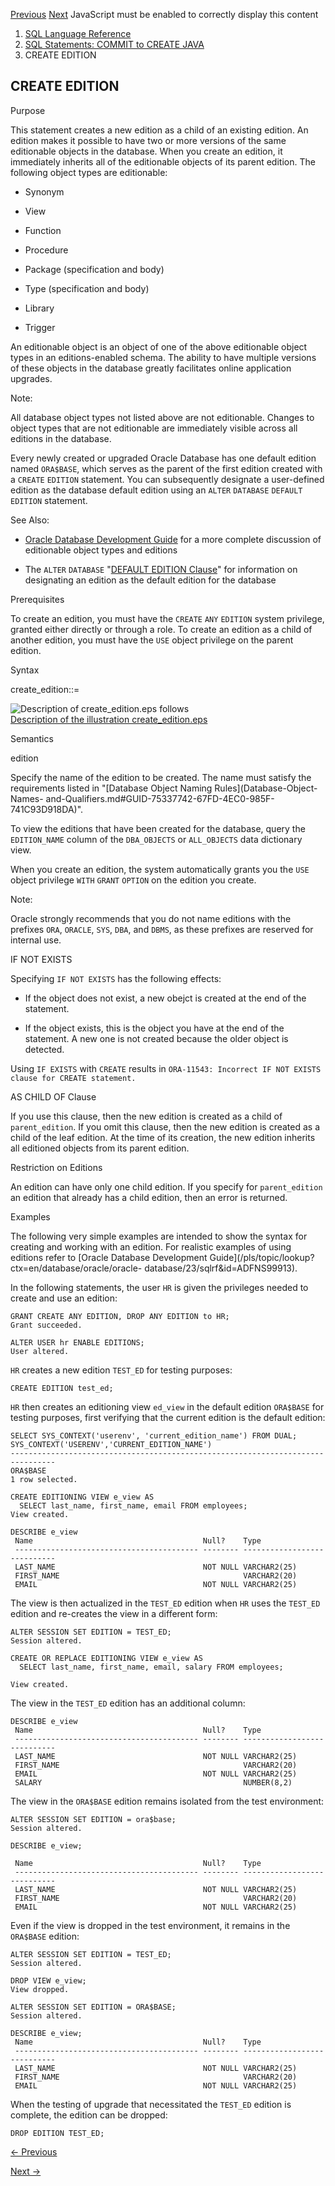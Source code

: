 [Previous](create-domain.md) [Next](CREATE-FLASHBACK-ARCHIVE.md)
JavaScript must be enabled to correctly display this content

  1. [SQL Language Reference ](index.md)
  2. [ SQL Statements: COMMIT to CREATE JAVA](SQL-Statements-COMMIT-to-CREATE-JAVA.md)
  3. CREATE EDITION 

## CREATE EDITION

Purpose

This statement creates a new edition as a child of an existing edition. An
edition makes it possible to have two or more versions of the same editionable
objects in the database. When you create an edition, it immediately inherits
all of the editionable objects of its parent edition. The following object
types are editionable:

  * Synonym

  * View 

  * Function

  * Procedure

  * Package (specification and body)

  * Type (specification and body)

  * Library 

  * Trigger 

An editionable object is an object of one of the above editionable object
types in an editions-enabled schema. The ability to have multiple versions of
these objects in the database greatly facilitates online application upgrades.

Note:

All database object types not listed above are not editionable. Changes to
object types that are not editionable are immediately visible across all
editions in the database.

Every newly created or upgraded Oracle Database has one default edition named
`ORA$BASE`, which serves as the parent of the first edition created with a
`CREATE` `EDITION` statement. You can subsequently designate a user-defined
edition as the database default edition using an `ALTER` `DATABASE` `DEFAULT`
`EDITION` statement.

See Also:

  * [Oracle Database Development Guide](/pls/topic/lookup?ctx=en/database/oracle/oracle-database/23/sqlrf&id=ADFNS99923) for a more complete discussion of editionable object types and editions 

  * The `ALTER` `DATABASE` "[DEFAULT EDITION Clause](ALTER-DATABASE.md#GUID-8069872F-E680-4511-ADD8-A4E30AF67986__BABEADGC)" for information on designating an edition as the default edition for the database 

Prerequisites

To create an edition, you must have the `CREATE` `ANY` `EDITION` system
privilege, granted either directly or through a role. To create an edition as
a child of another edition, you must have the `USE` object privilege on the
parent edition.

Syntax

create_edition::=

![Description of create_edition.eps
follows](https://docs.oracle.com/en/database/oracle/oracle-database/23/sqlrf/img/create_edition.gif)  
[Description of the illustration
create_edition.eps](img_text/create_edition.md)

Semantics

edition

Specify the name of the edition to be created. The name must satisfy the
requirements listed in "[Database Object Naming Rules](Database-Object-Names-
and-Qualifiers.md#GUID-75337742-67FD-4EC0-985F-741C93D918DA)".

To view the editions that have been created for the database, query the
`EDITION_NAME` column of the `DBA_OBJECTS` or `ALL_OBJECTS` data dictionary
view.

When you create an edition, the system automatically grants you the `USE`
object privilege `WITH` `GRANT` `OPTION` on the edition you create.

Note:

Oracle strongly recommends that you do not name editions with the prefixes
`ORA`, `ORACLE`, `SYS`, `DBA`, and `DBMS`, as these prefixes are reserved for
internal use.

IF NOT EXISTS

Specifying `IF NOT EXISTS` has the following effects:

  * If the object does not exist, a new obejct is created at the end of the statement.

  * If the object exists, this is the object you have at the end of the statement. A new one is not created because the older object is detected.

Using `IF EXISTS` with `CREATE` results in `ORA-11543: Incorrect IF NOT EXISTS
clause for CREATE statement.`

AS CHILD OF Clause

If you use this clause, then the new edition is created as a child of
`parent_edition`. If you omit this clause, then the new edition is created as
a child of the leaf edition. At the time of its creation, the new edition
inherits all editioned objects from its parent edition.

Restriction on Editions

An edition can have only one child edition. If you specify for
`parent_edition` an edition that already has a child edition, then an error is
returned.

Examples

The following very simple examples are intended to show the syntax for
creating and working with an edition. For realistic examples of using editions
refer to [Oracle Database Development
Guide](/pls/topic/lookup?ctx=en/database/oracle/oracle-
database/23/sqlrf&id=ADFNS99913).

In the following statements, the user `HR` is given the privileges needed to
create and use an edition:

    
    
    GRANT CREATE ANY EDITION, DROP ANY EDITION to HR;
    Grant succeeded.
    
    ALTER USER hr ENABLE EDITIONS;
    User altered.
    

`HR` creates a new edition `TEST_ED` for testing purposes:

    
    
    CREATE EDITION test_ed;
    

`HR` then creates an editioning view `ed_view` in the default edition
`ORA$BASE` for testing purposes, first verifying that the current edition is
the default edition:

    
    
    SELECT SYS_CONTEXT('userenv', 'current_edition_name') FROM DUAL;
    SYS_CONTEXT('USERENV','CURRENT_EDITION_NAME')
    --------------------------------------------------------------------------------
    ORA$BASE
    1 row selected.
    
    CREATE EDITIONING VIEW e_view AS
      SELECT last_name, first_name, email FROM employees;
    View created.
    
    DESCRIBE e_view
     Name                                      Null?    Type
     ----------------------------------------- -------- ----------------------------
     LAST_NAME                                 NOT NULL VARCHAR2(25)
     FIRST_NAME                                         VARCHAR2(20)
     EMAIL                                     NOT NULL VARCHAR2(25)
    

The view is then actualized in the `TEST_ED` edition when `HR` uses the
`TEST_ED` edition and re-creates the view in a different form:

    
    
    ALTER SESSION SET EDITION = TEST_ED;
    Session altered.
    
    CREATE OR REPLACE EDITIONING VIEW e_view AS
      SELECT last_name, first_name, email, salary FROM employees;
    
    View created.
    

The view in the `TEST_ED` edition has an additional column:

    
    
    DESCRIBE e_view
     Name                                      Null?    Type
     ----------------------------------------- -------- ----------------------------
     LAST_NAME                                 NOT NULL VARCHAR2(25)
     FIRST_NAME                                         VARCHAR2(20)
     EMAIL                                     NOT NULL VARCHAR2(25)
     SALARY                                             NUMBER(8,2)
    

The view in the `ORA$BASE` edition remains isolated from the test environment:

    
    
    ALTER SESSION SET EDITION = ora$base;
    Session altered.
    
    DESCRIBE e_view;
    
     Name                                      Null?    Type
     ----------------------------------------- -------- ----------------------------
     LAST_NAME                                 NOT NULL VARCHAR2(25)
     FIRST_NAME                                         VARCHAR2(20)
     EMAIL                                     NOT NULL VARCHAR2(25)
    

Even if the view is dropped in the test environment, it remains in the
`ORA$BASE` edition:

    
    
    ALTER SESSION SET EDITION = TEST_ED;
    Session altered.
    
    DROP VIEW e_view;
    View dropped.
    
    ALTER SESSION SET EDITION = ORA$BASE;
    Session altered.
    
    DESCRIBE e_view;
     Name                                      Null?    Type
     ----------------------------------------- -------- ----------------------------
     LAST_NAME                                 NOT NULL VARCHAR2(25)
     FIRST_NAME                                         VARCHAR2(20)
     EMAIL                                     NOT NULL VARCHAR2(25)
    

When the testing of upgrade that necessitated the `TEST_ED` edition is
complete, the edition can be dropped:

    
    
    DROP EDITION TEST_ED;
    


[← Previous](create-domain.md)

[Next →](CREATE-FLASHBACK-ARCHIVE.md)
